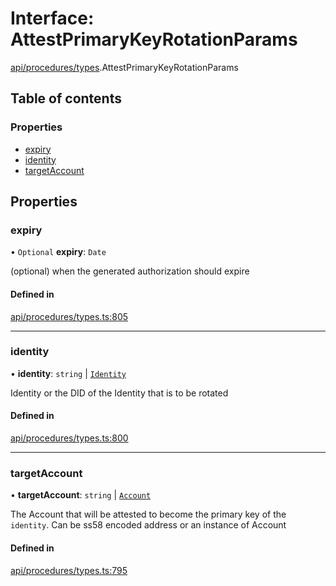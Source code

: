 # Interface: AttestPrimaryKeyRotationParams

[api/procedures/types](../wiki/api.procedures.types).AttestPrimaryKeyRotationParams

## Table of contents

### Properties

- [expiry](../wiki/api.procedures.types.AttestPrimaryKeyRotationParams#expiry)
- [identity](../wiki/api.procedures.types.AttestPrimaryKeyRotationParams#identity)
- [targetAccount](../wiki/api.procedures.types.AttestPrimaryKeyRotationParams#targetaccount)

## Properties

### expiry

• `Optional` **expiry**: `Date`

(optional) when the generated authorization should expire

#### Defined in

[api/procedures/types.ts:805](https://github.com/PolymeshAssociation/polymesh-sdk/blob/fe2e6dd1/src/api/procedures/types.ts#L805)

___

### identity

• **identity**: `string` \| [`Identity`](../wiki/api.entities.Identity.Identity)

Identity or the DID of the Identity that is to be rotated

#### Defined in

[api/procedures/types.ts:800](https://github.com/PolymeshAssociation/polymesh-sdk/blob/fe2e6dd1/src/api/procedures/types.ts#L800)

___

### targetAccount

• **targetAccount**: `string` \| [`Account`](../wiki/api.entities.Account.Account)

The Account that will be attested to become the primary key of the `identity`. Can be ss58 encoded address or an instance of Account

#### Defined in

[api/procedures/types.ts:795](https://github.com/PolymeshAssociation/polymesh-sdk/blob/fe2e6dd1/src/api/procedures/types.ts#L795)
